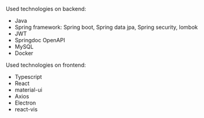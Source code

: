 Used technologies on backend:
- Java
- Spring framework: Spring boot, Spring data jpa, Spring security, lombok
- JWT
- Springdoc OpenAPI
- MySQL
- Docker

Used technologies on frontend:
- Typescript
- React
- material-ui
- Axios
- Electron
- react-vis